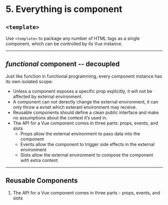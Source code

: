 # 5. Everything is component

## `<template>`
Use `<template>` to package any number of HTML tags as a single component, which
can be controlled by its Vue instance.


***
## *functional* component -- decoupled
Just like function in functional programming, every component instance has its
own isolated scope:
* Unless a component exposes a specific prop explicitly, it will not be affected
by external environment.
* A component can not derectly change the external environment, it can only
throw a evnet which exteranl environment may receive.
* Reusable components should define a clean public interface and make no
assumptions about the context it’s used in.
* The API for a Vue component comes in three parts: props, events, and slots
    * Props allow the external environment to pass data into the component
    * Events allow the component to trigger side effects in the external
      environment
    * Slots allow the external environment to compose the component with extra
      content


***
## Reusable Components
1. The API for a Vue component comes in three parts - props, events, and slots

